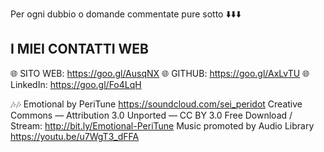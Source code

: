 Per ogni dubbio o domande commentate pure sotto ⬇️⬇️⬇️

I MIEI CONTATTI WEB
--------------------------------------------------------------------------------------------------

🌐 SITO WEB:  https://goo.gl/AusqNX
🌐 GITHUB:  https://goo.gl/AxLvTU
🌐 LinkedIn: https://goo.gl/Fo4LqH

🎶🎶 Emotional by PeriTune https://soundcloud.com/sei_peridot Creative Commons — Attribution 3.0 Unported — CC BY 3.0 Free Download / Stream: http://bit.ly/Emotional-PeriTune Music promoted by Audio Library https://youtu.be/u7WgT3_dFFA
